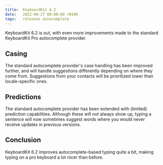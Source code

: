 ```yaml
---
title:  KeyboardKit 6.2
date:   2022-08-27 08:00:00 +0100
tags:   releases autocomplete
---
```


KeyboardKit 6.2 is out, with even more improvements made to the standard KeyboardKit Pro autocomplete provider.


## Casing

The standard autocomplete provider's case handling has been improved further, and will handle suggestions differently depending on where they come from. Suggestions from your contacts will be prioritized lower than locale-specific ones.


## Predictions

The standard autocomplete provider has been extended with (limited) prediction capabilities. Although these will not always show up, typing a sentence will now sometimes suggest words where you would never receive updates in previous versions.


## Conclusion

KeyboardKit 6.2 improves autocomplete-based typing quite a bit, making typing on a pro keyboard a lot nicer than before.
